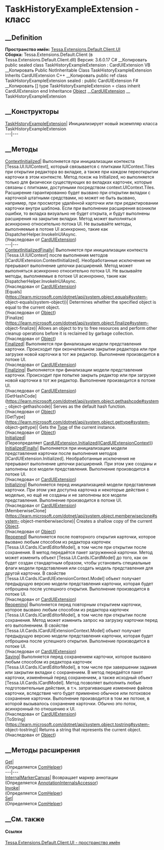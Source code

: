 # TaskHistoryExampleExtension - класс
##  __Definition
 **Пространство имён:**
[Tessa.Extensions.Default.Client.UI](N_Tessa_Extensions_Default_Client_UI.htm)  
 **Сборка:** Tessa.Extensions.Default.Client (в
Tessa.Extensions.Default.Client.dll) Версия: 3.6.0.17
C# __Копировать
     public sealed class TaskHistoryExampleExtension : CardUIExtension
VB __Копировать
     Public NotInheritable Class TaskHistoryExampleExtension
    	Inherits CardUIExtension
C++ __Копировать
     public ref class TaskHistoryExampleExtension sealed : public CardUIExtension
F# __Копировать
     [<SealedAttribute>]
    type TaskHistoryExampleExtension = 
        class
            inherit CardUIExtension
        end
Inheritance
    [Object](https://learn.microsoft.com/dotnet/api/system.object) __[CardUIExtension](T_Tessa_UI_Cards_CardUIExtension.htm) __ TaskHistoryExampleExtension
##  __Конструкторы
[TaskHistoryExampleExtension](M_Tessa_Extensions_Default_Client_UI_TaskHistoryExampleExtension__ctor.htm)|
Инициализирует новый экземпляр класса TaskHistoryExampleExtension  
---|---  
##  __Методы
[ContextInitialized](M_Tessa_UI_Cards_CardUIExtension_ContextInitialized.htm)|
Выполняется при инициализации контекста [Tessa.UI.IUIContext], который
связывается с плитками IUIContext.Tiles при открытии редактора во вкладке, а
также при каждом переоткрытии карточки в этом контексте. Метод похож на
Initialized, но выполняется только для физически существующих во вкладках
карточек, которые связаны с плитками, доступными посредством
context.UIContext.Tiles. Расширение гарантированно будет вызвано при открытии
вкладки с карточкой штатными средствами, но может не быть вызвано, например,
при просмотре удалённой карточки или при редактировании карточки внутри
шаблона. Если при выполнении расширения возникли ошибки, то вкладка визуально
не будет открыта, и будут выполнены расширения на закрытие вкладки. Метод
может выполняться асинхронно относительно потока UI. Не вызывайте методы,
выполняемые в потоке UI асинхронно, такие как
DispatcherHelper.InvokeInUIAsync.  
(Унаследован от [CardUIExtension](T_Tessa_UI_Cards_CardUIExtension.htm))  
---|---  
[ContextInitializedFinally](M_Tessa_UI_Cards_CardUIExtension_ContextInitializedFinally.htm)|
Выполняется при инициализации контекста [Tessa.UI.IUIContext] после выполнения
методов [ICardUIExtension.ContextInitialized]. Необработанные исключения не
прерывают выполнение цепочки расширений. Метод может выполняться асинхронно
относительно потока UI. Не вызывайте методы, выполняемые в потоке UI
асинхронно, такие как DispatcherHelper.InvokeInUIAsync.  
(Унаследован от [CardUIExtension](T_Tessa_UI_Cards_CardUIExtension.htm))  
[Equals](https://learn.microsoft.com/dotnet/api/system.object.equals#system-
object-equals\(system-object\))| Determines whether the specified object is
equal to the current object.  
(Унаследован от
[Object](https://learn.microsoft.com/dotnet/api/system.object))  
[Finalize](https://learn.microsoft.com/dotnet/api/system.object.finalize#system-
object-finalize)| Allows an object to try to free resources and perform other
cleanup operations before it is reclaimed by garbage collection.  
(Унаследован от
[Object](https://learn.microsoft.com/dotnet/api/system.object))  
[Finalized](M_Tessa_UI_Cards_CardUIExtension_Finalized.htm)|  Выполняется при
финализации модели представления карточки. Происходит при окончательном
закрытии редактора или при загрузке новой карточки в тот же редактор.
Выполнение производится в потоке UI.  
(Унаследован от [CardUIExtension](T_Tessa_UI_Cards_CardUIExtension.htm))  
[Finalizing](M_Tessa_UI_Cards_CardUIExtension_Finalizing.htm)|  Выполняется
при финализации модели представления карточки. Происходит при попытке закрыть
редактор или при загрузке новой карточки в тот же редактор. Выполнение
производится в потоке UI.  
(Унаследован от [CardUIExtension](T_Tessa_UI_Cards_CardUIExtension.htm))  
[GetHashCode](https://learn.microsoft.com/dotnet/api/system.object.gethashcode#system-
object-gethashcode)| Serves as the default hash function.  
(Унаследован от
[Object](https://learn.microsoft.com/dotnet/api/system.object))  
[GetType](https://learn.microsoft.com/dotnet/api/system.object.gettype#system-
object-gettype)| Gets the
[Type](https://learn.microsoft.com/dotnet/api/system.type) of the current
instance.  
(Унаследован от
[Object](https://learn.microsoft.com/dotnet/api/system.object))  
[Initialized](M_Tessa_Extensions_Default_Client_UI_TaskHistoryExampleExtension_Initialized.htm)|  
(Переопределяет
[CardUIExtension.Initialized(ICardUIExtensionContext)](M_Tessa_UI_Cards_CardUIExtension_Initialized.htm))  
[InitializedFinally](M_Tessa_UI_Cards_CardUIExtension_InitializedFinally.htm)|
Выполняется при инициализации модели представления карточки после выполнения
методов [ICardUIExtension.Initialized]. Необработанные исключения не прерывают
выполнение цепочки расширений. При этом уже созданы и заполнены все модели
представления. Выполнение производится в потоке UI.  
(Унаследован от [CardUIExtension](T_Tessa_UI_Cards_CardUIExtension.htm))  
[Initializing](M_Tessa_UI_Cards_CardUIExtension_Initializing.htm)|
Выполняется перед инициализацией модели представления карточки. При этом уже
доступна карточка и некоторые действия с моделью, но ещё не созданы и не
заполнены все модели представления. Выполнение производится в потоке UI.  
(Унаследован от [CardUIExtension](T_Tessa_UI_Cards_CardUIExtension.htm))  
[MemberwiseClone](https://learn.microsoft.com/dotnet/api/system.object.memberwiseclone#system-
object-memberwiseclone)| Creates a shallow copy of the current
[Object](https://learn.microsoft.com/dotnet/api/system.object).  
(Унаследован от
[Object](https://learn.microsoft.com/dotnet/api/system.object))  
[Reopened](M_Tessa_UI_Cards_CardUIExtension_Reopened.htm)|  Выполняется после
повторного открытия карточки, которое вызвано любым способом из редактора
карточек [Tessa.UI.Cards.ICardEditorModel], в том числе при открытии после
сохранения. В метод передаётся пакет загруженной карточки. Метод может
изменить объект [Tessa.UI.Cards.ICardModel] до того, как он будет создан
стандартным образом, чтобы установить специальные флаги модели представления
или создать модель представления для другой карточки. В свойстве
[Tessa.UI.Cards.ICardUIExtensionContext.Model] объект получает предыдущую
версию модели представления карточки, которая будет отброшена после успешного
открытия. Выполнение производится в потоке UI.  
(Унаследован от [CardUIExtension](T_Tessa_UI_Cards_CardUIExtension.htm))  
[Reopening](M_Tessa_UI_Cards_CardUIExtension_Reopening.htm)|  Выполняется
перед повторным открытием карточки, которое вызвано любым способом из
редактора карточек [Tessa.UI.Cards.ICardEditorModel], в том числе при открытии
после сохранения. Метод может изменить запрос на загрузку карточки перед его
выполнением. В свойстве [Tessa.UI.Cards.ICardUIExtensionContext.Model] объект
получает предыдущую версию модели представления карточки, которая будет
отброшена после успешного открытия. Выполнение производится в потоке UI.  
(Унаследован от [CardUIExtension](T_Tessa_UI_Cards_CardUIExtension.htm))  
[Saving](M_Tessa_UI_Cards_CardUIExtension_Saving.htm)|  Выполняется перед
сохранением карточки, которое вызвано любым способом из редактора карточек
[Tessa.UI.Cards.ICardEditorModel], в том числе при завершении задания или
закрытии вкладки с сохранением. В метод передаётся пакет карточки, изменённый
перед сохранением, а также исходный объект [Tessa.UI.Cards.ICardModel]. Метод
позволяет выполнить любые подготовительные действия, в т.ч. затрагивающие
изменение файлов карточки, вследствие чего будет применено обычное или
потоковое сохранение карточки. Выполнение производится в том же потоке, в
которой вызывалось сохранение карточки. Обычно это поток, асинхронный по
отношению к UI.  
(Унаследован от [CardUIExtension](T_Tessa_UI_Cards_CardUIExtension.htm))  
[ToString](https://learn.microsoft.com/dotnet/api/system.object.tostring#system-
object-tostring)| Returns a string that represents the current object.  
(Унаследован от
[Object](https://learn.microsoft.com/dotnet/api/system.object))  
##  __Методы расширения
[Get](M_Tessa_Extensions_Default_Client_EDS_ComHelper_Get.htm)|  
(Определяется
[ComHelper](T_Tessa_Extensions_Default_Client_EDS_ComHelper.htm))  
---|---  
[InternalMarkerCanvas](M_Tessa_UI_Views_Charting_Annotations_AnnotationInternalsAccessor_InternalMarkerCanvas.htm)|
Возвращает маркер аннотации  
(Определяется
[AnnotationInternalsAccessor](T_Tessa_UI_Views_Charting_Annotations_AnnotationInternalsAccessor.htm))  
[Invoke](M_Tessa_Extensions_Default_Client_EDS_ComHelper_Invoke.htm)|  
(Определяется
[ComHelper](T_Tessa_Extensions_Default_Client_EDS_ComHelper.htm))  
[Set](M_Tessa_Extensions_Default_Client_EDS_ComHelper_Set.htm)|  
(Определяется
[ComHelper](T_Tessa_Extensions_Default_Client_EDS_ComHelper.htm))  
##  __См. также
#### Ссылки
[Tessa.Extensions.Default.Client.UI - пространство
имён](N_Tessa_Extensions_Default_Client_UI.htm)
